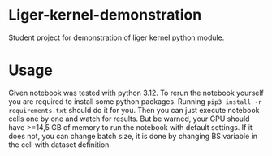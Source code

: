 # Liger-kernel-demonstration
Student project for demonstration of liger kernel python module.

# Usage
Given notebook was tested with python 3.12. To rerun the notebook yourself you are required to install
some python packages. Running `pip3 install -r requirements.txt` should do it for you.
Then you can just execute notebook cells one by one and watch for results.
But be warned, your GPU should have >=14,5 GB of memory to run the notebook with default settings.
If it does not, you can change batch size, it is done by changing BS variable in the cell with dataset definition.
